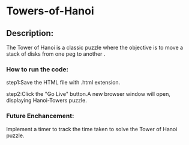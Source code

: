 # Towers-of-Hanoi
## Description:

The Tower of Hanoi is a classic puzzle where the objective is to move a stack of disks from one peg to another .

### How to run the code:

step1:Save the HTML file with .html extension.

step2:Click the "Go Live" button.A new browser window will open, displaying Hanoi-Towers puzzle.

### Future Enchancement:

Implement a timer to track the time taken to solve the Tower of Hanoi puzzle.
